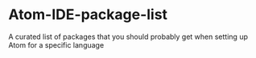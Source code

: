 # Atom-IDE-package-list
A curated list of packages that you should probably get when setting up Atom for a specific language
